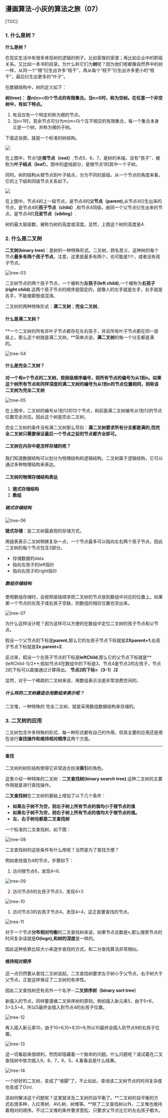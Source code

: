 ## 漫画算法-小灰的算法之旅（07）

[TOC]

### 1. 什么是树？

**什么是树？**

在现实生活中有很多体现树的逻辑的例子。比如家族的家谱；再比如企业中的职级关系。又比如一本书的目录。为什么称它们为**树**呢？因为他们呢都像自然界中的树一样，从同一个“根”衍生出许多“枝干”，再从每个“枝干”衍生出许多更小的“枝干”，最后衍生出更多的“叶子”。

在数据结构中，树的定义如下：

**树(tree)： 是n(n>=0)个节点的有限集合。当n=0时，称为空树。在任意一个非空树中，有如下特点。**

1. 有且仅有一个特定的称为根的节点。
2. 当n>1时，其余节点可分为m(m>0)个互不相交的有限集合，每一个集合本身又是一个树，并称为根的子树。

下面这张图，就是一个标准的树结构。

![](/Users/mahongcheng/Downloads/玩转git三剑客-JKSJ/study/go-训练营/学习笔记/tree_images/tree_01.png)

在上图中，节点1是**根节点（root）**,节点5，6，7，是树的末端，没有"孩子"，被称为**叶子结点（leaf）**。图中的虚线部分，是根节点1的其中一个子树。

同时。树的结构从根节点到叶子结点，分为不同的层级。从一个节点的角度来看，它的上下级和同级节点关系如下。

![](/Users/mahongcheng/go/src/Algorithm_notes/chapter03/datastruct_tree/images/tree_02.png)

在上图中，节点4的上一级节点，是节点4的**父节点（parent)**,从节点4衍生出来的节点，是节点4的**孩子节点（child）**,和节点4同级，由同一个父节点衍生出来的节点，是节点4的**兄弟节点（sibling）**.

树的最大层级数，被称为树的高度或深度。显然，上图这个树的高度是4.

### 2. 什么是二叉树

**二叉树(binary tree)**：是树的一种特殊形式。二叉树，顾名思义，这种树的每个节点**最多有两个孩子节点**。注意，这里是最多有两个，也可能是1个，或者没有孩子节点。

![tree-03](/Users/mahongcheng/Downloads/玩转git三剑客-JKSJ/study/go-训练营/学习笔记/tree_images/tree-03.png)

二叉树节点的两个孩子节点，一个被称为**左孩子(left child)**,一个被称为**右孩子(right child)**.这两个孩子节点的顺序是固定的，就像人的左手就是左手，右手就是右手，不能被颠倒或混淆。

二叉树的两种特殊形式：**满二叉树**；**完全二叉树**。

#### 什么是满二叉树？

**一个二叉树的所有非叶子节点都存在左右孩子，并且所有叶子节点都在同一层级上，那么这个树就是满二叉树。**简单点说，**满二叉树**的每一个分支都是满的。

![tree-04](/Users/mahongcheng/Downloads/玩转git三剑客-JKSJ/study/go-训练营/学习笔记/tree_images/tree-04.png)

#### 什么是完全二叉树？

**对一个有n个节点的二叉树，按层级顺序编号，则所有节点的编号为从1到n。如果这个树所有节点和同样深度的满二叉树的编号为从1到n的节点位置相同，则称该二叉树为完全二叉树**

![tree-05](/Users/mahongcheng/Downloads/玩转git三剑客-JKSJ/study/go-训练营/学习笔记/tree_images/tree-05.png)

在上图中，二叉树的编号从1到12的12个节点，和前面满二叉树编号从1到12的节点位置完全对应。因此这个树是完全二叉树。

完全二叉树的条件没有满二叉树那么苛刻：**满二叉树要求所有分支都是满的;而完全二叉树只需要保证最后一个节点之前的节点都齐全即可。**

#### 二叉树在内存中是怎样存储的呢？

我们知道数据结构可以划分为物理结构和逻辑结构。二叉树属于逻辑结构，它可以通过多种物理结构来表达。

#### 二叉树的物理存储结构表达

1. **链式存储结构**
2. **数组**

##### 链式存储结构

![tree-06](/Users/mahongcheng/Downloads/玩转git三剑客-JKSJ/study/go-训练营/学习笔记/tree_images/tree-06.png)

**链式存储**：是二叉树最直观的存储方式。

用链表表示二叉树稍微复杂一点，一个节点最多可以指向左右两个孩子节点，因此二叉树的每个节点包含3部分。

* 存储数据的data
* 指向左孩子的left指针
* 指向右孩子的right指针

##### 数组存储结构

使用数组存储时，会按照层级顺序把二叉树的节点放到数组中对应的位置上。如果某一个节点的左孩子或右孩子空缺，则数组的相应位置也空出来。

![tree-07](/Users/mahongcheng/Downloads/玩转git三剑客-JKSJ/study/go-训练营/学习笔记/tree_images/tree-07.png)

为什么这样设计呢？因为这样可以方便的在数组中定位二叉树的孩子节点和父节点。

假设一个父节点的下标是**parent**,那么它的左孩子节点下标就是**2Xparent+1**;右孩子节点下标就是**2x parent+2**.

反过来，假设一个左孩子节点的下标是**leftChild**,那么它的父节点下标就是**(leftChild-1)/2**;假如节点4在数组中的下标是3，节点4是节点2的左孩子，节点2的下标可以直接通过计算得出。 **节点2的下标=（3-1）/2**

显然，对于一个稀疏的二叉树来说，用数组表示法是非常浪费空间的。

##### 什么样的二叉树最适合用数组来表示呢？

二叉堆，一种特殊的 完全二叉树，就是采用数组数据结构来存储的。

### 3. 二叉树的应用

二叉树包含许多特殊的形式，每一种形式都有自己的作用，但其主要的应用还是用在进行**查找操作和维持相对顺序**这两个方面。

------

#### 查找

二叉树的树形结构使得它非常适合扮演**索引**的角色。

这里介绍一种特殊的二叉树：**二叉查找树(binary search tree)**.这种二叉树的主要作用就是进行查找操作。

**二叉查找树**在二叉树的基础上增加了以下几个条件：

* **如果左子树不为空，则左子树上所有节点的值均小于根节点的值**
* **如果右子树不为空，则右子树上所有节点的值均大于根节点的值。**
* **左、右子树也都是二叉查找树**

一个标准的二叉查找树，如下图：

![tree-08](/Users/mahongcheng/Downloads/玩转git三剑客-JKSJ/study/go-训练营/学习笔记/tree_images/tree-08.png)

二叉查找树的这些条件有什么用呢？当然是为了查找方便？

例如查找值为4的节点，步骤如下：

1. 访问根节点6，发现4<6.

![tree-09](/Users/mahongcheng/Downloads/玩转git三剑客-JKSJ/study/go-训练营/学习笔记/tree_images/tree-09.png)

2. 访问节点6的左孩子节点3，发现4>3

![tree-10](/Users/mahongcheng/Downloads/玩转git三剑客-JKSJ/study/go-训练营/学习笔记/tree_images/tree-10.png)

1. 访问节点3的右孩子节点4，发现4=4，这正是要查找的节点。

![tree-11](/Users/mahongcheng/Downloads/玩转git三剑客-JKSJ/study/go-训练营/学习笔记/tree_images/tree-11.png)

对于一个节点**分布相对均衡**的二叉查找树来说，如果节点总数是n,那么搜索节点的时间复杂读就是**O(logn),和树的深度**是一样的。

因此这种依靠比较大小来逐步查找的方式，和二分查找算法非常相似。

#### 维持相对顺序

这一点仍然要从查找二叉树说起。二叉查找树要求左子树小于父节点，右子树大于父节点，正是这样保证了二叉树的有序性。

因此二叉查找树还有另外一个名字--**二叉排序树（binary sort tree）**

新插入的节点，同样要遵循二叉排序树的原则。例如插入新元素5，由于5<6，5>3,5>4，所以5最终会插入到节点4的右孩子位置。

![tree-12](/Users/mahongcheng/Downloads/玩转git三剑客-JKSJ/study/go-训练营/学习笔记/tree_images/tree-12.png)

再入插入新元素10，由于10>6,10>8,10>9,所以10最终会插入到节点9的右孩子位置。

![tree-13](/Users/mahongcheng/Downloads/玩转git三剑客-JKSJ/study/go-训练营/学习笔记/tree_images/tree-13.png)

这一切看起来很顺利，然而却隐藏着一个致命的问题。什么问题呢？请试着在二叉查找树中依次插入9，8，7，6，5，4,看看会是什么结果。

![tree-14](/Users/mahongcheng/Downloads/玩转git三剑客-JKSJ/study/go-训练营/学习笔记/tree_images/tree-14.png)

一个好好的二叉树，变成了“坡脚”了。不止如此，查询该二叉树节点的时间复杂度也变成了O(n).

该如何解决这个问题呢？这里就涉及二叉树的自平衡了。**二叉树的自平衡的方式右很多种，入红黑树、AVL树、树堆等。**除了二叉查找树以外，二叉堆也维持着相对的顺序。不过二叉堆的条件要求宽松，只要求父节点比它的左右孩子都大。